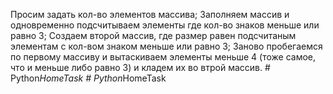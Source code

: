 Просим задать кол-во элементов массива;
Заполняем массив и одновременно подсчитываем элементы где кол-во знаков меньше или равно 3;
Создаем второй массив, где размер равен подсчитаным элементам с кол-вом знаком меньше или равно 3;
Заново пробегаемся по первому массиву и вытаскиваем элементы меньше 4 (тоже самое, что и меньше либо равно 3) и кладем их во втрой массив.
#   P y t h o n _ H o m e T a s k  
 #   P y t h o n _ H o m e T a s k  
 